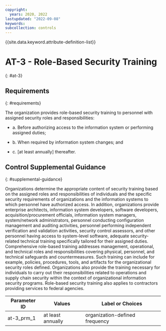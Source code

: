 ```yaml
---
copyright:
  years: 2020, 2022
lastupdated: "2022-09-08"
keywords: 
subcollection: controls
---
```


{{site.data.keyword.attribute-definition-list}}

# AT-3 - Role-Based Security Training
{: #at-3}

## Requirements
{: #requirements}

The organization provides role-based security training to personnel with assigned security roles and responsibilities:

- a. Before authorizing access to the information system or performing assigned duties;

- b. When required by information system changes; and

- c. [at least annually] thereafter.

## Control Supplemental Guidance
{: #supplemental-guidance}

Organizations determine the appropriate content of security training based on the assigned roles and responsibilities of individuals and the specific security requirements of organizations and the information systems to which personnel have authorized access. In addition, organizations provide enterprise architects, information system developers, software developers, acquisition/procurement officials, information system managers, system/network administrators, personnel conducting configuration management and auditing activities, personnel performing independent verification and validation activities, security control assessors, and other personnel having access to system-level software, adequate security-related technical training specifically tailored for their assigned duties. Comprehensive role-based training addresses management, operational, and technical roles and responsibilities covering physical, personnel, and technical safeguards and countermeasures. Such training can include for example, policies, procedures, tools, and artifacts for the organizational security roles defined. Organizations also provide the training necessary for individuals to carry out their responsibilities related to operations and supply chain security within the context of organizational information security programs. Role-based security training also applies to contractors providing services to federal agencies.

| Parameter ID | Values | Label or Choices |
|---|---|---|
| at-3_prm_1 | at least annually | organization-defined frequency |


